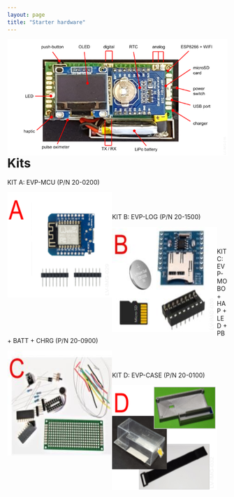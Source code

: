 ```yaml
---
layout: page
title: "Starter hardware"
---
```

<div>
 <center>
   <p><img style="float: left;" src="/photos/LV-IMG-016 20-0000 Elvee Pulse v5 - Caracteristicas.png"></p>
    <br/><br/>
 </center>
    <h1>Kits</h1>
    <div>
        <p>KIT A: EVP-MCU (P/N 20-0200)</p>
        <img style="float: left;" src="/photos/LV-IMG-029-v2 20-0200 kit A parts.png" height = 240px width = 240px>
        <br/><br/>
        <p>KIT B: EVP-LOG (P/N 20-1500)</p>
        <img style="float: left;" src="/photos/LV-IMG-030 20-1500 kit B parts.jpg" height = 240px width = 240px>
        <br/><br/>
        <p>KIT C: EVP-MOBO + HAP + LED + PB + BATT + CHRG (P/N 20-0900)</p>
        <img style="float: left;" src="/photos/LV-IMG-031 20-0900 kit C parts.jpg" height = 240px width = 240px>
        <br/><br/>
        <p>KIT D: EVP-CASE (P/N 20-0100)</p>
        <img style="float: left;" src="/photos/LV-IMG-032-v1 20-0100 kit D parts.png" height = 240px width = 240px>
        <br/><br/>
    </div>
</div>